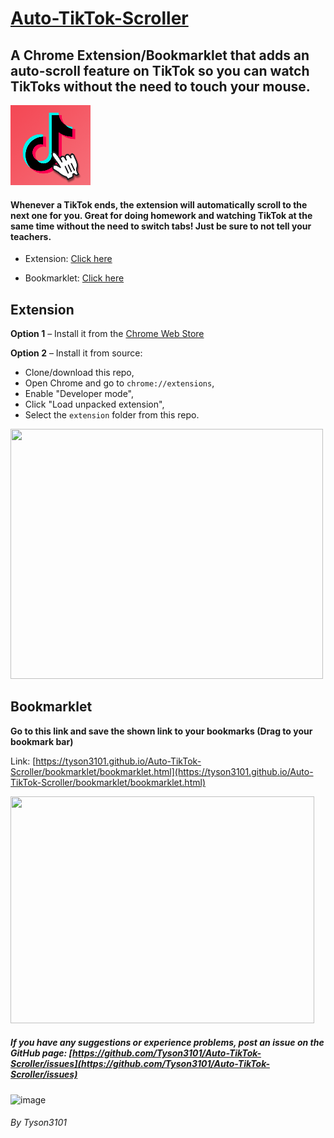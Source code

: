 # [Auto-TikTok-Scroller](https://github.com/Tyson3101/Auto-TikTok-Scroller)

## A Chrome Extension/Bookmarklet that adds an auto-scroll feature on TikTok so you can watch TikToks without the need to touch your mouse.

<img src="https://github.com/Tyson3101/Auto-TikTok-Scroller/blob/4a0ee87d9b2e0a3c2e5eec1b67df8c4a9451c71d/extension/img/tiktokIcon128.png?raw=true"/>

#### Whenever a TikTok ends, the extension will automatically scroll to the next one for you. Great for doing homework and watching TikTok at the same time without the need to switch tabs! Just be sure to not tell your teachers.

- Extension: [Click here](./README.md#extension)

- Bookmarklet: [Click here](./README.md#bookmarklet)

## Extension

**Option 1** – Install it from the [Chrome Web Store](https://chromewebstore.google.com/detail/hmajbmalffndhiaegjpobejadjiklfci)

**Option 2** – Install it from source:

- Clone/download this repo,
- Open Chrome and go to `chrome://extensions`,
- Enable "Developer mode",
- Click "Load unpacked extension",
- Select the `extension` folder from this repo.

<img src="./img/ScreenshotGoogleExtensionTikTok.png" width="500" height="400" />

## Bookmarklet

**Go to this link and save the shown link to your bookmarks (Drag to your bookmark bar)**

Link: [https://tyson3101.github.io/Auto-TikTok-Scroller/bookmarklet/bookmarklet.html](https://tyson3101.github.io/Auto-TikTok-Scroller/bookmarklet/bookmarklet.html)

<img src="./img/GoogleExtensionGif.gif" width="486" height="363" />

##### If you have any suggestions or experience problems, post an issue on the GitHub page: [https://github.com/Tyson3101/Auto-TikTok-Scroller/issues](https://github.com/Tyson3101/Auto-TikTok-Scroller/issues)

![image](https://github.com/Tyson3101/Auto-TikTok-Scroller/assets/67045138/7d872567-2632-4b91-9beb-777401faa92b)

###### By Tyson3101
